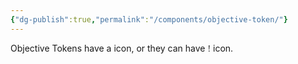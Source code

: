 ```yaml
---
{"dg-publish":true,"permalink":"/components/objective-token/"}
---
```


Objective Tokens have a <span class="icon-objective"></span> icon, or they can have <span style="font-family: 'ArmadaIcons';">&#x0021;</span> icon.
